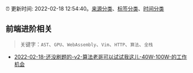 :alarm_clock: 更新时间: 2022-02-18 12:54:40。[来源分类](../README.md)、[标签分类](../TAGS.md)、[时间分类](../TIMELINE.md)

## 前端进阶相关


> 关键字：`AST`、`GPU`、`WebAssembly`、`Vim`、`HTTP`、`算法`、`全栈`



- [2022-02-18-还没刷题的-v2-算法老哥可以试试我这儿-40W-100W-的工作机会](https://www.v2ex.com/t/834867) 